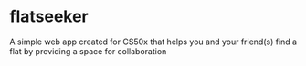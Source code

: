 # flatseeker
A simple web app created for CS50x that helps you and your friend(s) find a flat by providing a space for collaboration
